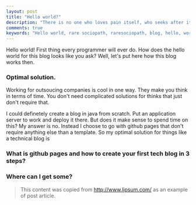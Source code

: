 ```yaml
---
layout: post
title: "Hello world?"
description: "There is no one who loves pain itself, who seeks after it and wants to have it, simply because it is pain.."
comments: true
keywords: "Hello world, rare sociopath, raresociopath, blog, hello, world, article"
---
```


Hello world! First thing every programmer will ever do.
How does the hello world for this blog looks like you ask?
Well, let's put here how this blog works then.

### Optimal solution.

Working for outsoucing companies is cool in one way. They make you think in terms of time.
You don't need complicated solutions for thinks that just don't require that.

I could definetely create a blog in java from scratch. Put an application server to work and deploy it there.
But does it make sense to spend time on this?
My answer is no. Instead I choose to go with github pages that don't require anything else than a template.
So my optimal solution for things like a technical blog is 

### What is github pages and how to create your first tech blog in 3 steps?



### Where can I get some?

> This content was copied from http://www.lipsum.com/ as an example of post article.
